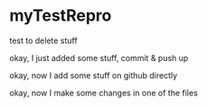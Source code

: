 # myTestRepro
test to delete stuff

okay, I just added some stuff, commit & push up

okay, now I add some stuff on github directly

okay, now I make some changes in one of the files